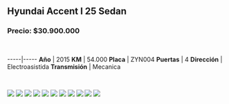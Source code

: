 ## Hyundai Accent I 25 Sedan

### Precio: $30.900.000

<p>&nbsp;</p>

-----|-----
**Año** | 2015
**KM** | 54.000
**Placa** | ZYN004
**Puertas** | 4
**Dirección** | Electroasistida
**Transmisión** | Mecanica


<p>&nbsp;</p>

<img src="images/Hyundai Accent I 25 Sedan - 0.1502.jpg?raw=true"/>
<img src="images/Hyundai Accent I 25 Sedan - 0.2127.jpg?raw=true"/>
<img src="images/Hyundai Accent I 25 Sedan - 0.3275.jpg?raw=true"/>
<img src="images/Hyundai Accent I 25 Sedan - 0.4082.jpg?raw=true"/>
<img src="images/Hyundai Accent I 25 Sedan - 0.5267.jpg?raw=true"/>
<img src="images/Hyundai Accent I 25 Sedan - 0.6523.jpg?raw=true"/>
<img src="images/Hyundai Accent I 25 Sedan - 0.7361.jpg?raw=true"/>
<img src="images/Hyundai Accent I 25 Sedan - 0.8298.jpg?raw=true"/>
<img src="images/Hyundai Accent I 25 Sedan - 0.8323.jpg?raw=true"/>
<img src="images/Hyundai Accent I 25 Sedan - 0.9022.jpg?raw=true"/>
<img src="images/Hyundai Accent I 25 Sedan - 0.9855.jpg?raw=true"/>



